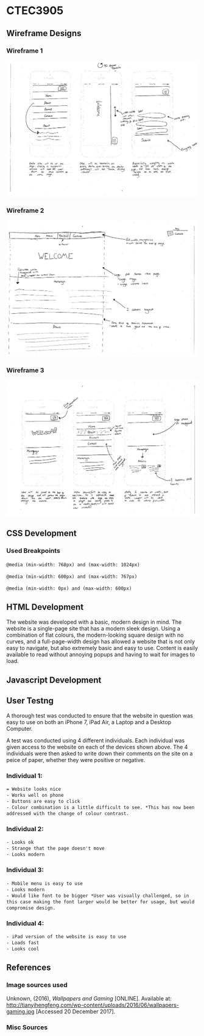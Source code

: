 # CTEC3905

## Wireframe Designs

### Wireframe 1
![Image of Wireframe 1](images/wireframe-1.jpg)

### Wireframe 2
![Image of Wireframe 2](images/wireframe-2.jpg)

### Wireframe 3
![Image of Wireframe 3](images/wireframe-3.jpg)

## CSS Development

### Used Breakpoints

`@media (min-width: 768px) and (max-width: 1024px)`

`@media (min-width: 600px) and (max-width: 767px)`

`@media (min-width: 0px) and (max-width: 600px)`

## HTML Development

The website was developed with a basic, modern design in mind. The website is a single-page site that has a modern sleek design. Using a combination of flat colours, the modern-looking square design with no curves, and a full-page-width design has allowed a website that is not only easy to navigate, but also extremely basic and easy to use. Content is easily available to read without annoying popups and having to wait for images to load.

## Javascript Development

## User Testng

A thorough test was conducted to ensure that the website in question was easy to use on both an iPhone 7, iPad Air, a Laptop and a Desktop Computer.

A test was conducted using 4 different individuals. Each individual was given access to the website on each of the devices shown above. The 4 individuals were then asked to write down their comments on the site on a peice of paper, whether they were positive or negative.

### Individual 1:

	= Website looks nice
	- Works well on phone
	- Buttons are easy to click
	- Colour combination is a little difficult to see. *This has now been addressed with the change of colour contrast.

### Individual 2:

	- Looks ok
	- Strange that the page doesn't move
	- Looks modern

### Individual 3:

	- Mobile menu is easy to use
	- Looks modern
	- Would like font to be bigger *User was visually challenged, so in this case making the font larger would be better for usage, but would compromise design.

### Individual 4:

	- iPad version of the website is easy to use
	- Loads fast
	- Looks cool

## References

### Image sources used

Unknown, (2016), *Wallpapers and Gaming* [ONLINE]. Available at: http://tianyihengfeng.com/wp-content/uploads/2016/06/wallpapers-gaming.jpg [Accessed 20 December 2017].

### Misc Sources
